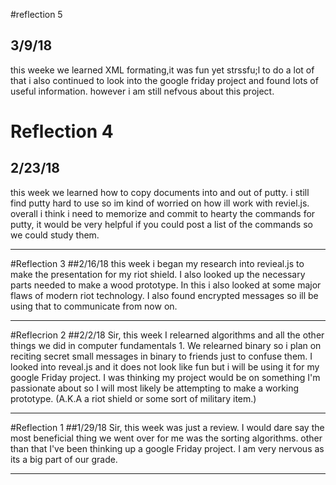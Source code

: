 #reflection 5
## 3/9/18
this weeke we learned XML formating,it was fun yet strssfu;l to do a lot of
 that  i also continued to look into the google friday project and found
 lots of useful information.  however i am still nefvous about this 
project.




# Reflection 4
## 2/23/18 
this week we learned how to copy documents into and out of putty.
 i still find putty hard to use so im kind of worried on how ill work
 with reviel.js. overall i think i need to memorize and commit to hearty
 the commands for putty, it would be very helpful if you could post a list
 of the commands so we could study them.

---

#Reflection 3
##2/16/18
this week i began my research into revieal.js to make the presentation
 for my riot shield. I also looked up the necessary parts needed to make a
 wood prototype. In this i also looked at some major flaws of modern riot
 technology. I also found encrypted messages so ill be using that to
 communicate from now on.

---

#Reflecrion 2
##2/2/18
Sir, this week I relearned algorithms and all the other things we did in
 computer fundamentals 1. We relearned binary so i plan on reciting secret
 small messages in binary to friends just to confuse them. I looked into
 reveal.js and it does not look like fun but i will be using it for my google
 Friday project. I was thinking my project would be on something
 I'm passionate about so I will most likely be attempting to make a working
 prototype. (A.K.A a riot shield or some sort of military item.)

---

#Reflection 1
##1/29/18
Sir, this week was just a review. I would dare say the most beneficial thing
 we went over for me was the sorting algorithms. other than that I've been
 thinking up a google Friday project. I am very nervous as its a big part of
 our grade.

---
